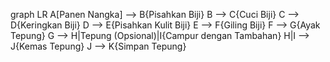 graph LR
A[Panen Nangka] --> B{Pisahkan Biji}
B --> C{Cuci Biji}
C --> D{Keringkan Biji}
D --> E{Pisahkan Kulit Biji}
E --> F{Giling Biji}
F --> G{Ayak Tepung}
G --> H|Tepung (Opsional)|I{Campur dengan Tambahan}
H|I --> J{Kemas Tepung}
J --> K{Simpan Tepung}
